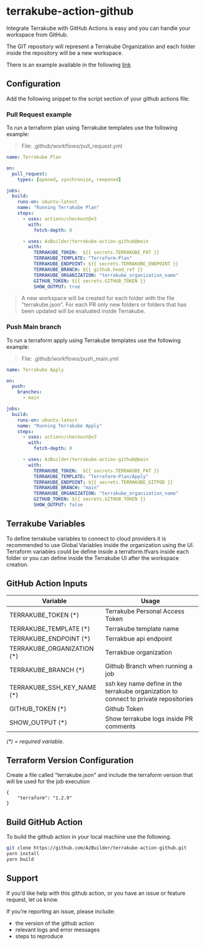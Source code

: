 # terrakube-action-github

Integrate Terrakube with GitHub Actions is easy and you can handle your workspace from GitHub.

The GIT repository will represent a Terrakube Organization and each folder inside the repository will be a new workspace.

There is an example available in the following [link](https://github.com/AzBuilder/terraform-sample-repository)

## Configuration

Add the following snippet to the script section of your github actions file:

### Pull Request example

To run a terraform plan using Terrakube templates use the following example:
> File: .github/workflows/pull_request.yml
```yaml
name: Terrakube Plan

on:
  pull_request:
    types: [opened, synchronize, reopened]

jobs:
  build:
    runs-on: ubuntu-latest
    name: "Running Terrakube Plan"
    steps:
      - uses: actions/checkout@v3
        with:
          fetch-depth: 0

      - uses: AzBuilder/terrakube-action-github@main
        with:
          TERRAKUBE_TOKEN:  ${{ secrets.TERRAKUBE_PAT }} 
          TERRAKUBE_TEMPLATE: "Terraform-Plan"
          TERRAKUBE_ENDPOINT: ${{ secrets.TERRAKUBE_ENDPOINT }}  
          TERRAKUBE_BRANCH: ${{ github.head_ref }}
          TERRAKUBE_ORGANIZATION: "terrakube_organization_name"
          GITHUB_TOKEN: ${{ secrets.GITHUB_TOKEN }}
          SHOW_OUTPUT: true

```
> A new workspace will be created for each folder with the file "terrakube.json". For each PR only new folders or folders that has been updated will be evaluated inside Terrakube.

### Push Main branch

To run a terraform apply using Terrakube templates use the following example:
> File: .github/workflows/push_main.yml
```yaml
name: Terrakube Apply

on:
  push:
    branches:
      - main

jobs:
  build:
    runs-on: ubuntu-latest
    name: "Running Terrakube Apply"
    steps:
      - uses: actions/checkout@v3
        with:
          fetch-depth: 0

      - uses: AzBuilder/terrakube-action-github@main
        with:
          TERRAKUBE_TOKEN:  ${{ secrets.TERRAKUBE_PAT }} 
          TERRAKUBE_TEMPLATE: "Terraform-Plan/Apply"
          TERRAKUBE_ENDPOINT: ${{ secrets.TERRAKUBE_GITPOD }}  
          TERRAKUBE_BRANCH: "main"
          TERRAKUBE_ORGANIZATION: "terrakube_organization_name"
          GITHUB_TOKEN: ${{ secrets.GITHUB_TOKEN }}
          SHOW_OUTPUT: false

```

## Terrakube Variables

To define terrakube variables to connect to cloud providers it is recommended to use Global Variables inside the organization using the UI.
Terraform variables could be define inside a terraform.tfvars inside each folder or you can define inside the Terrakube UI after the workspace creation.


## GitHub Action Inputs

| Variable                         | Usage                                              |
| -------------------------------- | -------------------------------------------------- |
| TERRAKUBE_TOKEN (*)              | Terrakube Personal Access Token                    |
| TERRAKUBE_TEMPLATE (*)           | Terrakube template name                            |
| TERRAKUBE_ENDPOINT (*)           | Terrakbue api endpoint                             |
| TERRAKUBE_ORGANIZATION (*)       | Terrakbue organization                             |
| TERRAKUBE_BRANCH (*)             | Github Branch when running a job                   |
| TERRAKUBE_SSH_KEY_NAME (*)       | ssh key name define in the terrakube organization to connect to private repositories  |
| GITHUB_TOKEN (*)                 | Github Token                                       |
| SHOW_OUTPUT (*)                  | Show terrakube logs inside PR comments             |

_(*) = required variable._

## Terraform Version Configuration

Create a file called "terrakube.json" and include the terraform version that will be used for the job execution

```
{
	"terraform": "1.2.9"
}
```

## Build GitHub Action

To build the github action in your local machine use the following.

```bash
git clone https://github.com/AzBuilder/terrakube-action-github.git
yarn install
yarn build
```

## Support
If you’d like help with this github action, or you have an issue or feature request, let us know.

If you’re reporting an issue, please include:

- the version of the github action
- relevant logs and error messages
- steps to reproduce

